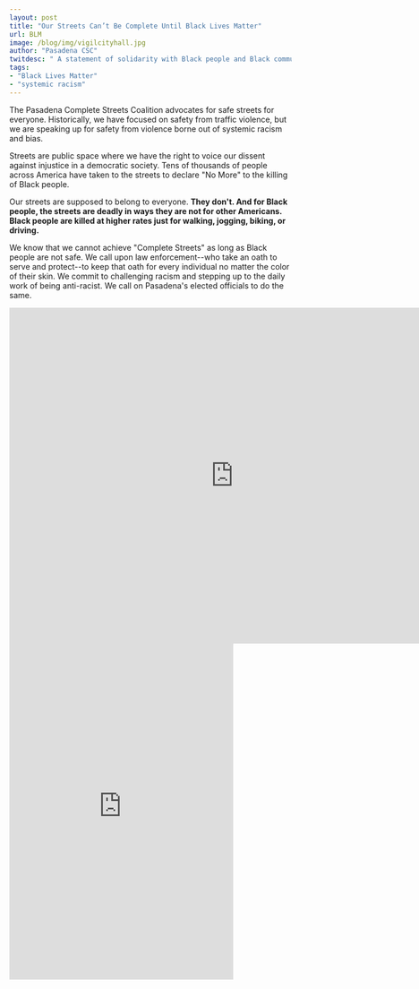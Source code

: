 ```yaml
---
layout: post
title: "Our Streets Can’t Be Complete Until Black Lives Matter"
url: BLM
image: /blog/img/vigilcityhall.jpg
author: "Pasadena CSC"
twitdesc: " A statement of solidarity with Black people and Black communities."
tags:
- "Black Lives Matter"
- "systemic racism"
---
```


The Pasadena Complete Streets Coalition advocates for safe streets for everyone. Historically, we have focused on safety from traffic violence, but we are speaking up for safety from violence borne out of systemic racism and bias.

Streets are public space where we have the right to voice our dissent against injustice in a democratic society. Tens of thousands of people across America have taken to the streets to declare "No More" to the killing of Black people.

Our streets are supposed to belong to everyone. **They don't. And for Black people, the streets are deadly in ways they are not for other Americans. Black people are killed at higher rates just for walking, jogging, biking, or driving.** 

We know that we cannot achieve "Complete Streets" as long as Black people are not safe. We call upon law enforcement--who take an oath to serve and protect--to keep that oath for every individual no matter the color of their skin. We commit to challenging racism and stepping up to the daily work of being anti-racist. We call on Pasadena's elected officials to do the same.  

<!--Show on larger screens-->
<iframe src="https://docs.google.com/document/d/e/2PACX-1vQhWpfMOzrpF0clXEP0Jpxg2-jufWlp4AdcHYcrCfCk1KmJ3OKCWPmV2lxlgXKWeGJDRw2SzNDBcp2G/pub?embedded=true" width="800" height="600" frameborder="0" scrolling="yes" class="d-none d-md-block mx-auto"></iframe>

<!--Show on smaller screens-->
<iframe src="https://docs.google.com/document/d/e/2PACX-1vQhWpfMOzrpF0clXEP0Jpxg2-jufWlp4AdcHYcrCfCk1KmJ3OKCWPmV2lxlgXKWeGJDRw2SzNDBcp2G/pub?embedded=true" width="400" height="600" frameborder="0" scrolling="yes" class="d-md-none mx-auto"></iframe>
